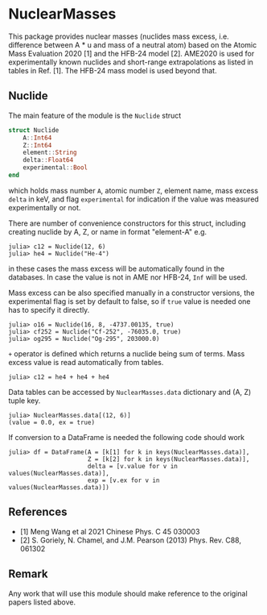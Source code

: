# NuclearMasses
This package provides nuclear masses (nuclides mass excess, i.e. difference
between A * u and mass of a neutral atom) based on the Atomic Mass Evaluation
2020 [1] and the HFB-24 model [2]. AME2020 is used for experimentally known
nuclides and short-range extrapolations as listed in tables in Ref. [1]. The
HFB-24 mass model is used beyond that.

## Nuclide
The main feature of the module is the `Nuclide` struct

```julia
struct Nuclide
    A::Int64
    Z::Int64
    element::String
    delta::Float64
    experimental::Bool
end
```
which holds mass number `A`, atomic number `Z`, element name, mass excess
`delta` in keV, and flag `experimental` for indication if the value was measured
experimentally or not.

There are number of convenience constructors for this struct, including
creating nuclide by A, Z, or name in format "element-A" e.g.

```julia-repl
julia> c12 = Nuclide(12, 6)
julia> he4 = Nuclide("He-4")
```
in these cases the mass excess will be automatically found in the databases.
In case the value is not in AME nor HFB-24, `Inf` will be used. 

Mass excess can be also specified manually in a constructor versions, 
the experimental flag is set by default to false, so if `true` value is
needed one has to specify it directly.

```julia-repl
julia> o16 = Nuclide(16, 8, -4737.00135, true)
julia> cf252 = Nuclide("Cf-252", -76035.0, true)
julia> og295 = Nuclide("Og-295", 203000.0)
```

`+` operator is defined which returns a nuclide being sum of terms. Mass
excess value is read automatically from tables.

```julia-repl
julia> c12 = he4 + he4 + he4
```

Data tables can be accessed by `NuclearMasses.data` dictionary and (A, Z)
tuple key.

```julia-repl
julia> NuclearMasses.data[(12, 6)]
(value = 0.0, ex = true)
```

If conversion to a DataFrame is needed the following code should work

```julia-repl
julia> df = DataFrame(A = [k[1] for k in keys(NuclearMasses.data)], 
                      Z = [k[2] for k in keys(NuclearMasses.data)], 
                      delta = [v.value for v in values(NuclearMasses.data)], 
                      exp = [v.ex for v in values(NuclearMasses.data)])
```

## References
* [1] Meng Wang et al 2021 Chinese Phys. C 45 030003
* [2] S. Goriely, N. Chamel, and J.M. Pearson (2013) Phys. Rev. C88, 061302

## Remark
Any work that will use this module should make reference to the original papers
listed above.
